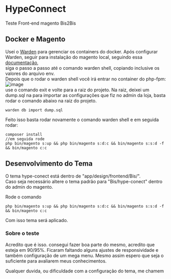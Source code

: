 # HypeConnect
Teste Front-end magento Bis2Bis

## Docker e Magento
Usei o [Warden](https://docs.warden.dev/installing.html#prerequisites) para gerenciar os containers do docker.
Após configurar Warden, seguir para instalação do magento local, seguindo essa [documentação](https://docs.warden.dev/environments/magento2.html),  
siga o passo a passo até o comando warden shell, copiando inclusive os valores do arquivo env.  
Depois que o rodar o warden shell você irá entrar no container do php-fpm:  
![image](https://github.com/njrtecno/hype-conect/assets/7996926/f9db6fde-5d7d-4806-8851-6a1b65d788f1)  
use o comando exit e volte para a raiz do projeto.
Na raiz, deixei um dump.sql na para importar as configurações que fiz no admin da loja, basta rodar o comando abaixo na raiz do projeto.
```
warden db import dump.sql
```
Feito isso basta rodar novamente o comando warden shell e em seguida rodar:  
```
composer install  
//em seguida rode  
php bin/magento s:up && php bin/magento s:d:c && bin/magento s:s:d -f && bin/magento c:c  
```

## Desenvolvimento do Tema
O tema hype-conect está dentro de "app/design/frontend/Bis/".  
Caso seja necessário altere o tema padrão para "Bis/hype-conect" dentro do admin do magento.

Rode o comando  
```
php bin/magento s:up && php bin/magento s:d:c && bin/magento s:s:d -f && bin/magento c:c
```
Com isso tema será aplicado.  

### Sobre o teste
Acredito que é isso. consegui fazer boa parte do mesmo, acredito que esteja em 90/95%.
Ficaram faltando alguns ajustes de responsividade e também configuração de um mega menu.
Mesmo assim espero que seja o suficiente para avaliarem meus conhecimentos.  

Qualquer duvida, ou dificuldade com a configuração do tema, me chamem
